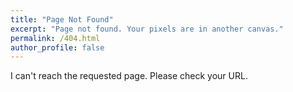 ```yaml
---
title: "Page Not Found"
excerpt: "Page not found. Your pixels are in another canvas."
permalink: /404.html
author_profile: false
---
```


I can't reach the requested page. Please check your URL.

<script>
  var GOOG_FIXURL_LANG = 'en';
  var GOOG_FIXURL_SITE = 'https://devjunhong.github.io/'
</script>
<script src="https://linkhelp.clients.google.com/tbproxy/lh/wm/fixurl.js">
</script>